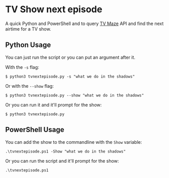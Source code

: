 # TV Show next episode

A quick Python and PowerShell and to query [TV Maze](https://tvmaze.com) API and find the next airtime for a TV show.

## Python Usage

You can just run the script or you can put an argument after it.

With the `-s` flag:

```
$ python3 tvnextepisode.py -s "what we do in the shadows"
```

Or with the `--show` flag:

```
$ python3 tvnextepisode.py --show "what we do in the shadows"
```

Or you can run it and it'll prompt for the show:

```
$ python3 tvnextepisode.py
```

## PowerShell Usage

You can add the show to the commandline with the `Show` variable:

```
.\tvnextepisode.ps1 -Show "what we do in the shadows"
```

Or you can run the script and it'll prompt for the show:

```
.\tvnextepisode.ps1
```
